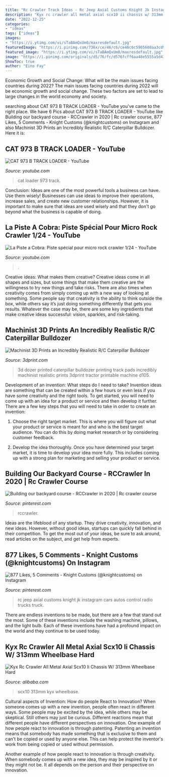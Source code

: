 ```yaml
---
title: "Rc Crawler Track Ideas - Rc Jeep Axial Customs Knight Jk Instagram Cars Autos Control Radio Trucks Truck"
description: "Kyx rc crawler all metal axial scx10 ii chassis w/ 313mm wheelbase hard"
date: "2022-12-25"
categories:
- "ideas"
tags: ["ideas"]
images:
- "https://i.ytimg.com/vi/sTaBAmQxUm0/maxresdefault.jpg"
featuredImage: "https://i.pinimg.com/736x/ce/46/c6/ce46c6c5905608aa3cd9f0e62ded3445.jpg"
featured_image: "https://i.ytimg.com/vi/sTaBAmQxUm0/maxresdefault.jpg"
image: "https://i.pinimg.com/originals/d5/76/fc/d576fcff6aa48e5555a5d41b4b50158f.jpg"
ShowToc: true
author: "Eino Fay"
---
```



Economic Growth and Social Change: What will be the main issues facing countries during 2022?
The main issues facing countries during 2022 will be economic growth and social change. These two factors are set to lead to large changes in the world economy and society.

	

		
searching about CAT 973 B TRACK LOADER - YouTube you've came to the right place. We have 6 Pics about CAT 973 B TRACK LOADER - YouTube like Building our backyard course - RCCrawler in 2020 | Rc crawler course, 877 Likes, 5 Comments - Knight Customs (@knightcustoms) on Instagram and also Machinist 3D Prints an Incredibly Realistic R/C Caterpillar Bulldozer. Here it is:
		
    
## CAT 973 B TRACK LOADER - YouTube

<img loading=lazy src="https://i.ytimg.com/vi/sTaBAmQxUm0/maxresdefault.jpg" onerror="this.onerror=null;this.src='https://tse4.mm.bing.net/th?id=OIP.A8fSx2tSMiOzmjRC3R7MAQHaEK&amp;pid=15.1';" alt="CAT 973 B TRACK LOADER - YouTube">

_Source: youtube.com_

>cat loader 973 track. 

	

Conclusion: Ideas are one of the most powerful tools a business can have. Use them wisely!
Businesses can use ideas to improve their operations, increase sales, and create new customer relationships. However, it is important to make sure that ideas are used wisely and that they don't go beyond what the business is capable of doing.

    
## La Piste A Cobra: Piste Spécial Pour Micro Rock Crawler 1/24 - YouTube

<img loading=lazy src="https://i.ytimg.com/vi/2hTFE2L4yCE/hqdefault.jpg" onerror="this.onerror=null;this.src='https://tse3.mm.bing.net/th?id=OIP.aY1s0h1a99NBSvCIHAsLbgHaFj&amp;pid=15.1';" alt="La Piste a Cobra: Piste spécial pour micro rock crawler 1/24 - YouTube">

_Source: youtube.com_

>. 

	

Creative ideas: What makes them creative?
Creative ideas come in all shapes and sizes, but some things that make them creative are the willingness to try new things and take risks. There are also times when creativity comes from simply coming up with a new way of looking at something. Some people say that creativity is the ability to think outside the box, while others say it’s just doing something differently that gets you results. Whatever the case may be, there are some key ingredients that make creative ideas successful: vision, sparkles, and risk-taking.

    
## Machinist 3D Prints An Incredibly Realistic R/C Caterpillar Bulldozer

<img loading=lazy src="http://3dprint.com/wp-content/uploads/2015/05/d105.jpg" onerror="this.onerror=null;this.src='https://tse4.mm.bing.net/th?id=OIP.ypyY1Iig8NsaiViuQ_n9-gHaFj&amp;pid=15.1';" alt="Machinist 3D Prints an Incredibly Realistic R/C Caterpillar Bulldozer">

_Source: 3dprint.com_

>3d dozer printed caterpillar bulldozer printing track pads incredibly machinist realistic prints 3dprint tractor printable machine d105. 

	

Development of an invention: What steps do I need to take?
Invention ideas are something that can be created within a few hours or even less if you have some creativity and the right tools. To get started, you will need to come up with an idea for a product or service and then develop it further. There are a few key steps that you will need to take in order to create an invention:
1. Choose the right target market. This is where you will figure out what your product or service is meant for and who is the best target audience. You can do this by doing market research or by considering customer feedback.

2. Develop the idea thoroughly. Once you have determined your target market, it is time to develop your idea more fully. This includes coming up with a strong plan for marketing and selling your product or service.

    
## Building Our Backyard Course - RCCrawler In 2020 | Rc Crawler Course

<img loading=lazy src="https://i.pinimg.com/originals/d5/76/fc/d576fcff6aa48e5555a5d41b4b50158f.jpg" onerror="this.onerror=null;this.src='https://tse3.mm.bing.net/th?id=OIP.fAfrAmfAm59_5mP0FqpIBgHaJ4&amp;pid=15.1';" alt="Building our backyard course - RCCrawler in 2020 | Rc crawler course">

_Source: pinterest.com_

>rccrawler. 

	

Ideas are the lifeblood of any startup. They drive creativity, innovation, and new ideas. However, without good ideas, startups can quickly fall behind in their competition. To get the most out of your ideas, be sure to ask around, read articles on the subject, and get help from experts.

    
## 877 Likes, 5 Comments - Knight Customs (@knightcustoms) On Instagram

<img loading=lazy src="https://i.pinimg.com/736x/ce/46/c6/ce46c6c5905608aa3cd9f0e62ded3445.jpg" onerror="this.onerror=null;this.src='https://tse3.mm.bing.net/th?id=OIP.nzM-kl3hbRlIdYt-hcqnBgHaHa&amp;pid=15.1';" alt="877 Likes, 5 Comments - Knight Customs (@knightcustoms) on Instagram">

_Source: pinterest.com_

>rc jeep axial customs knight jk instagram cars autos control radio trucks truck. 

	

There are endless inventions to be made, but there are a few that stand out the most. Some of these inventions include the washing machine, pillows, and the light bulb. Each of these inventions have had a profound impact on the world and they continue to be used today.

    
## Kyx Rc Crawler All Metal Axial Scx10 Ii Chassis W/ 313mm Wheelbase Hard

<img loading=lazy src="http://sc02.alicdn.com/kf/HTB16yPuSpXXXXbHXXXXq6xXFXXXO/225336584/HTB16yPuSpXXXXbHXXXXq6xXFXXXO.jpg" onerror="this.onerror=null;this.src='https://tse2.mm.bing.net/th?id=OIP.OOx7X39DuEPcxusUGcy8_gHaGV&amp;pid=15.1';" alt="Kyx Rc Crawler All Metal Axial Scx10 Ii Chassis W/ 313mm Wheelbase Hard">

_Source: alibaba.com_

>scx10 313mm kyx wheelbase. 

	

Cultural aspects of Invention: How do people React to Innovation?
When someone comes up with a new invention, people often react in different ways. Some people may be excited by the idea, while others may be skeptical. Still others may just be curious. Different reactions mean that different people have different perspectives on innovation. 
One example of how people react to innovation is through patenting. Patenting an invention means that somebody has made something that is exclusive to them and can't be copied or used by anyone else. This can help protect the inventor's work from being copied or used without permission. 

Another example of how people react to innovation is through creativity. When somebody comes up with a new idea, they may be inspired by it or they might not be. It all depends on the person and their perspective on innovation.

